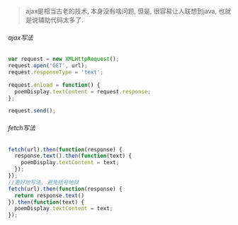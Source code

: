> ajax是相当古老的技术, 本身没有啥问题, 但是, 很容易让人联想到java, 也就是说辅助代码太多了.

###### ajax写法

```js
var request = new XMLHttpRequest();
request.open('GET', url);
request.responseType = 'text';

request.onload = function() {
  poemDisplay.textContent = request.response;
};

request.send();
```

###### fetch写法

```js
fetch(url).then(function(response) {
  response.text().then(function(text) {
    poemDisplay.textContent = text;
  });
});
//更好地写法, 避免括号地狱
fetch(url).then(function(response) {
  return response.text()
}).then(function(text) {
  poemDisplay.textContent = text;
});
```

